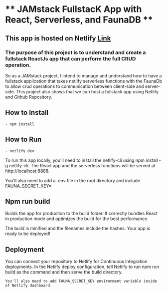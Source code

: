 # ** JAMstack FullstacK App with React, Serverless, and FaunaDB **

## This app is hosted on Netlify [Link](https://jamstack-list-of-links.netlify.app/)

### The purpose of this project is to understand and create a fullstack ReactJs app that can perform the full CRUD operation.

So as a JAMstack project, I intend to manage and understand how to have a fullstack application that takes netlify serverless functions with the FaunaDb to allow crud operations to communication between client-side and server-side. This project also shows that we can host a fullstack app using Netlify and Github Repository.

## How to Install

```
- npm install

```

## How to Run

```
- netlify dev

```

To run this app locally, you'll need to install the netlify-cli using npm install -g netlify-cli. The React app and the serverless functions will be served at http://localhost:8888.

You'll also need to add a .env file in the root directory and include FAUNA_SECRET_KEY=<your secret key>

## Npm run build

Builds the app for production to the build folder.
It correctly bundles React in production mode and optimizes the build for the best performance.

The build is minified and the filenames include the hashes.
Your app is ready to be deployed!

## Deployment

You can connect your repository to Netlify for Continuous Integration deployments. In the Netlify deploy configuration, tell Netlify to run npm run build as the command and then serve the build directory.

```
You'll also need to add FAUNA_SECRET_KEY environment variable inside of Netlify dashboard.

```
